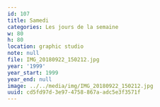 ```yaml
---
id: 107
title: Samedi
categories: Les jours de la semaine
w: 80
h: 80
location: graphic studio
note: null
file: IMG_20180922_150212.jpg
year: '1999'
year_start: 1999
year_end: null
image: ../../media/img/IMG_20180922_150212.jpg
uuid: cd5fd97d-3e97-4758-867a-adc5e3f3571f
---
```


